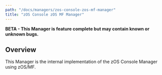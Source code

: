 ```yaml
---
path: "/docs/managers/zos-console-zos-mf-manager"
title: "zOS Console zOS MF Manager"
---
```


**BETA - This Manager is feature complete but may contain known or unknown bugs.**

## Overview
This Manager is the internal implementation of the zOS Console Manager using zOS/MF.





